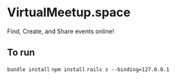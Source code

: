 # VirtualMeetup.space
Find, Create, and Share events online!

## To run
`bundle install`
`npm install`
`rails s --binding=127.0.0.1`